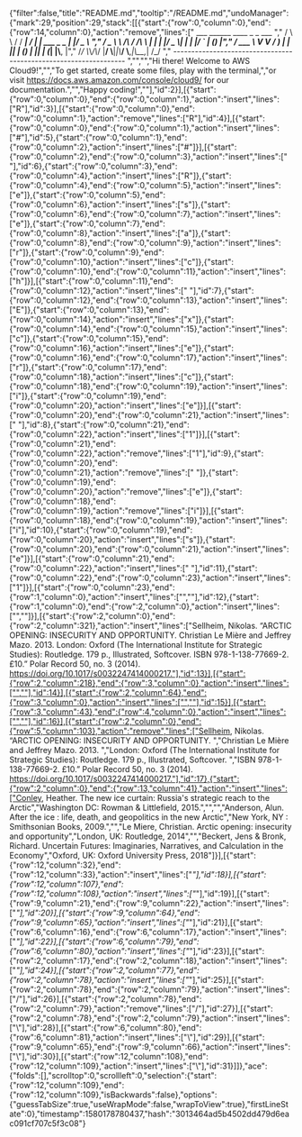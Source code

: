 {"filter":false,"title":"README.md","tooltip":"/README.md","undoManager":{"mark":29,"position":29,"stack":[[{"start":{"row":0,"column":0},"end":{"row":14,"column":0},"action":"remove","lines":["         ___        ______     ____ _                 _  ___  ","        / \\ \\      / / ___|   / ___| | ___  _   _  __| |/ _ \\ ","       / _ \\ \\ /\\ / /\\___ \\  | |   | |/ _ \\| | | |/ _` | (_) |","      / ___ \\ V  V /  ___) | | |___| | (_) | |_| | (_| |\\__, |","     /_/   \\_\\_/\\_/  |____/   \\____|_|\\___/ \\__,_|\\__,_|  /_/ "," ----------------------------------------------------------------- ","","","Hi there! Welcome to AWS Cloud9!","","To get started, create some files, play with the terminal,","or visit https://docs.aws.amazon.com/console/cloud9/ for our documentation.","","Happy coding!",""],"id":2}],[{"start":{"row":0,"column":0},"end":{"row":0,"column":1},"action":"insert","lines":["R"],"id":3}],[{"start":{"row":0,"column":0},"end":{"row":0,"column":1},"action":"remove","lines":["R"],"id":4}],[{"start":{"row":0,"column":0},"end":{"row":0,"column":1},"action":"insert","lines":["#"],"id":5},{"start":{"row":0,"column":1},"end":{"row":0,"column":2},"action":"insert","lines":["#"]}],[{"start":{"row":0,"column":2},"end":{"row":0,"column":3},"action":"insert","lines":[" "],"id":6},{"start":{"row":0,"column":3},"end":{"row":0,"column":4},"action":"insert","lines":["R"]},{"start":{"row":0,"column":4},"end":{"row":0,"column":5},"action":"insert","lines":["e"]},{"start":{"row":0,"column":5},"end":{"row":0,"column":6},"action":"insert","lines":["s"]},{"start":{"row":0,"column":6},"end":{"row":0,"column":7},"action":"insert","lines":["e"]},{"start":{"row":0,"column":7},"end":{"row":0,"column":8},"action":"insert","lines":["a"]},{"start":{"row":0,"column":8},"end":{"row":0,"column":9},"action":"insert","lines":["r"]},{"start":{"row":0,"column":9},"end":{"row":0,"column":10},"action":"insert","lines":["c"]},{"start":{"row":0,"column":10},"end":{"row":0,"column":11},"action":"insert","lines":["h"]}],[{"start":{"row":0,"column":11},"end":{"row":0,"column":12},"action":"insert","lines":[" "],"id":7},{"start":{"row":0,"column":12},"end":{"row":0,"column":13},"action":"insert","lines":["E"]},{"start":{"row":0,"column":13},"end":{"row":0,"column":14},"action":"insert","lines":["x"]},{"start":{"row":0,"column":14},"end":{"row":0,"column":15},"action":"insert","lines":["c"]},{"start":{"row":0,"column":15},"end":{"row":0,"column":16},"action":"insert","lines":["e"]},{"start":{"row":0,"column":16},"end":{"row":0,"column":17},"action":"insert","lines":["r"]},{"start":{"row":0,"column":17},"end":{"row":0,"column":18},"action":"insert","lines":["c"]},{"start":{"row":0,"column":18},"end":{"row":0,"column":19},"action":"insert","lines":["i"]},{"start":{"row":0,"column":19},"end":{"row":0,"column":20},"action":"insert","lines":["e"]}],[{"start":{"row":0,"column":20},"end":{"row":0,"column":21},"action":"insert","lines":[" "],"id":8},{"start":{"row":0,"column":21},"end":{"row":0,"column":22},"action":"insert","lines":["1"]}],[{"start":{"row":0,"column":21},"end":{"row":0,"column":22},"action":"remove","lines":["1"],"id":9},{"start":{"row":0,"column":20},"end":{"row":0,"column":21},"action":"remove","lines":[" "]},{"start":{"row":0,"column":19},"end":{"row":0,"column":20},"action":"remove","lines":["e"]},{"start":{"row":0,"column":18},"end":{"row":0,"column":19},"action":"remove","lines":["i"]}],[{"start":{"row":0,"column":18},"end":{"row":0,"column":19},"action":"insert","lines":["i"],"id":10},{"start":{"row":0,"column":19},"end":{"row":0,"column":20},"action":"insert","lines":["s"]},{"start":{"row":0,"column":20},"end":{"row":0,"column":21},"action":"insert","lines":["e"]}],[{"start":{"row":0,"column":21},"end":{"row":0,"column":22},"action":"insert","lines":[" "],"id":11},{"start":{"row":0,"column":22},"end":{"row":0,"column":23},"action":"insert","lines":["1"]}],[{"start":{"row":0,"column":23},"end":{"row":1,"column":0},"action":"insert","lines":["",""],"id":12},{"start":{"row":1,"column":0},"end":{"row":2,"column":0},"action":"insert","lines":["",""]}],[{"start":{"row":2,"column":0},"end":{"row":2,"column":321},"action":"insert","lines":["Sellheim, Nikolas. “ARCTIC OPENING: INSECURITY AND OPPORTUNITY. Christian Le Mière and Jeffrey Mazo. 2013. London: Oxford (The International Institute for Strategic Studies): Routledge. 179 p., Illustrated, Softcover. ISBN 978-1-138-77669-2. £10.” Polar Record 50, no. 3 (2014). https://doi.org/10.1017/s0032247414000217."],"id":13}],[{"start":{"row":2,"column":218},"end":{"row":3,"column":0},"action":"insert","lines":["",""],"id":14}],[{"start":{"row":2,"column":64},"end":{"row":3,"column":0},"action":"insert","lines":["",""],"id":15}],[{"start":{"row":3,"column":43},"end":{"row":4,"column":0},"action":"insert","lines":["",""],"id":16}],[{"start":{"row":2,"column":0},"end":{"row":5,"column":103},"action":"remove","lines":["Sellheim, Nikolas. “ARCTIC OPENING: INSECURITY AND OPPORTUNITY. ","Christian Le Mière and Jeffrey Mazo. 2013. ","London: Oxford (The International Institute for Strategic Studies): Routledge. 179 p., Illustrated, Softcover. ","ISBN 978-1-138-77669-2. £10.” Polar Record 50, no. 3 (2014). https://doi.org/10.1017/s0032247414000217."],"id":17},{"start":{"row":2,"column":0},"end":{"row":13,"column":41},"action":"insert","lines":["Conley, Heather. The new ice curtain: Russia's strategic reach to the Arctic","Washington DC: Rowman & Littlefield, 2015.","","","Anderson, Alun. After the ice : life, death, and geopolitics in the new Arctic","New York, NY : Smithsonian Books, 2009.","","Le Miere, Christian. Arctic opening: insecurity and opportunity","London, UK: Routledge, 2014","","Beckert, Jens & Bronk, Richard. Uncertain Futures: Imaginaries, Narratives, and Calculation in the Economy","Oxford, UK: Oxford University Press, 2018"]}],[{"start":{"row":12,"column":32},"end":{"row":12,"column":33},"action":"insert","lines":["*"],"id":18}],[{"start":{"row":12,"column":107},"end":{"row":12,"column":108},"action":"insert","lines":["*"],"id":19}],[{"start":{"row":9,"column":21},"end":{"row":9,"column":22},"action":"insert","lines":["*"],"id":20}],[{"start":{"row":9,"column":64},"end":{"row":9,"column":65},"action":"insert","lines":["*"],"id":21}],[{"start":{"row":6,"column":16},"end":{"row":6,"column":17},"action":"insert","lines":["*"],"id":22}],[{"start":{"row":6,"column":79},"end":{"row":6,"column":80},"action":"insert","lines":["*"],"id":23}],[{"start":{"row":2,"column":17},"end":{"row":2,"column":18},"action":"insert","lines":["*"],"id":24}],[{"start":{"row":2,"column":77},"end":{"row":2,"column":78},"action":"insert","lines":["*"],"id":25}],[{"start":{"row":2,"column":78},"end":{"row":2,"column":79},"action":"insert","lines":["/"],"id":26}],[{"start":{"row":2,"column":78},"end":{"row":2,"column":79},"action":"remove","lines":["/"],"id":27}],[{"start":{"row":2,"column":78},"end":{"row":2,"column":79},"action":"insert","lines":["\\"],"id":28}],[{"start":{"row":6,"column":80},"end":{"row":6,"column":81},"action":"insert","lines":["\\"],"id":29}],[{"start":{"row":9,"column":65},"end":{"row":9,"column":66},"action":"insert","lines":["\\"],"id":30}],[{"start":{"row":12,"column":108},"end":{"row":12,"column":109},"action":"insert","lines":["\\"],"id":31}]]},"ace":{"folds":[],"scrolltop":0,"scrollleft":0,"selection":{"start":{"row":12,"column":109},"end":{"row":12,"column":109},"isBackwards":false},"options":{"guessTabSize":true,"useWrapMode":false,"wrapToView":true},"firstLineState":0},"timestamp":1580178780437,"hash":"3013464ad5b4502dd479d6eac091cf707c5f3c08"}
